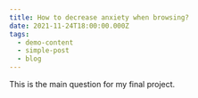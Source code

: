 ```yaml
---
title: How to decrease anxiety when browsing?
date: 2021-11-24T18:00:00.000Z
tags:
  - demo-content
  - simple-post
  - blog
---
```

This is the main question for my final project.